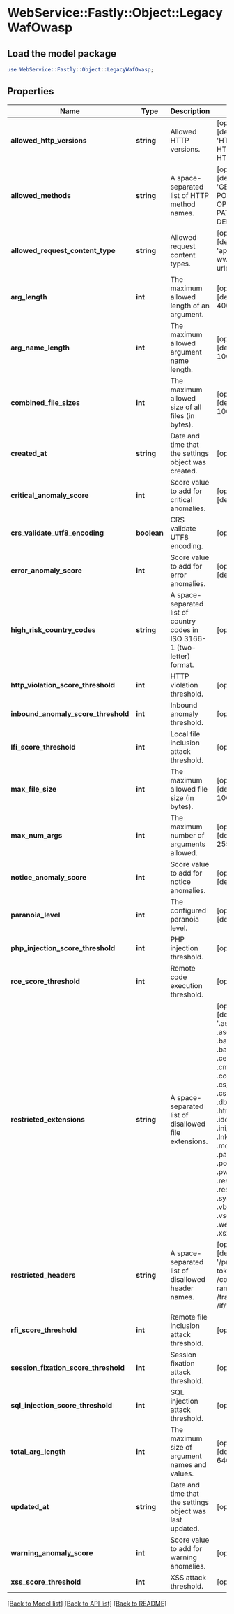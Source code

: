 # WebService::Fastly::Object::LegacyWafOwasp

## Load the model package
```perl
use WebService::Fastly::Object::LegacyWafOwasp;
```

## Properties
Name | Type | Description | Notes
------------ | ------------- | ------------- | -------------
**allowed_http_versions** | **string** | Allowed HTTP versions. | [optional] [default to &#39;HTTP/1.0 HTTP/1.1 HTTP/2&#39;]
**allowed_methods** | **string** | A space-separated list of HTTP method names. | [optional] [default to &#39;GET HEAD POST OPTIONS PUT PATCH DELETE&#39;]
**allowed_request_content_type** | **string** | Allowed request content types. | [optional] [default to &#39;application/x-www-form-urlencoded|multipart/form-data|text/xml|application/xml|application/x-amf|application/json|text/plain&#39;]
**arg_length** | **int** | The maximum allowed length of an argument. | [optional] [default to 400]
**arg_name_length** | **int** | The maximum allowed argument name length. | [optional] [default to 100]
**combined_file_sizes** | **int** | The maximum allowed size of all files (in bytes). | [optional] [default to 10000000]
**created_at** | **string** | Date and time that the settings object was created. | [optional] 
**critical_anomaly_score** | **int** | Score value to add for critical anomalies. | [optional] [default to 6]
**crs_validate_utf8_encoding** | **boolean** | CRS validate UTF8 encoding. | [optional] 
**error_anomaly_score** | **int** | Score value to add for error anomalies. | [optional] [default to 5]
**high_risk_country_codes** | **string** | A space-separated list of country codes in ISO 3166-1 (two-letter) format. | [optional] 
**http_violation_score_threshold** | **int** | HTTP violation threshold. | [optional] 
**inbound_anomaly_score_threshold** | **int** | Inbound anomaly threshold. | [optional] 
**lfi_score_threshold** | **int** | Local file inclusion attack threshold. | [optional] 
**max_file_size** | **int** | The maximum allowed file size (in bytes). | [optional] [default to 10000000]
**max_num_args** | **int** | The maximum number of arguments allowed. | [optional] [default to 255]
**notice_anomaly_score** | **int** | Score value to add for notice anomalies. | [optional] [default to 4]
**paranoia_level** | **int** | The configured paranoia level. | [optional] [default to 1]
**php_injection_score_threshold** | **int** | PHP injection threshold. | [optional] 
**rce_score_threshold** | **int** | Remote code execution threshold. | [optional] 
**restricted_extensions** | **string** | A space-separated list of disallowed file extensions. | [optional] [default to &#39;.asa/ .asax/ .ascx/ .axd/ .backup/ .bak/ .bat/ .cdx/ .cer/ .cfg/ .cmd/ .com/ .config/ .conf/ .cs/ .csproj/ .csr/ .dat/ .db/ .dbf/ .dll/ .dos/ .htr/ .htw/ .ida/ .idc/ .idq/ .inc/ .ini/ .key/ .licx/ .lnk/ .log/ .mdb/ .old/ .pass/ .pdb/ .pol/ .printer/ .pwd/ .resources/ .resx/ .sql/ .sys/ .vb/ .vbs/ .vbproj/ .vsdisco/ .webinfo/ .xsd/ .xsx&#39;]
**restricted_headers** | **string** | A space-separated list of disallowed header names. | [optional] [default to &#39;/proxy/ /lock-token/ /content-range/ /translate/ /if/&#39;]
**rfi_score_threshold** | **int** | Remote file inclusion attack threshold. | [optional] 
**session_fixation_score_threshold** | **int** | Session fixation attack threshold. | [optional] 
**sql_injection_score_threshold** | **int** | SQL injection attack threshold. | [optional] 
**total_arg_length** | **int** | The maximum size of argument names and values. | [optional] [default to 6400]
**updated_at** | **string** | Date and time that the settings object was last updated. | [optional] 
**warning_anomaly_score** | **int** | Score value to add for warning anomalies. | [optional] 
**xss_score_threshold** | **int** | XSS attack threshold. | [optional] 

[[Back to Model list]](../README.md#documentation-for-models) [[Back to API list]](../README.md#documentation-for-api-endpoints) [[Back to README]](../README.md)


